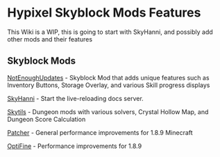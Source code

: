 # Hypixel Skyblock Mods Features

This Wiki is a WIP, this is going to start with SkyHanni, and possibly add other mods and their features

## Skyblock Mods

 [NotEnoughUpdates](https://github.com/NotEnoughUpdates/NotEnoughUpdates/releases) - Skyblock Mod that adds unique features such as Inventory Buttons, Storage Overlay, and various Skill progress displays

 [SkyHanni](https://github.com/hannibal002/SkyHanni/releases) - Start the live-reloading docs server.

 [Skytils](https://github.com/Skytils/SkytilsMod/releases) - Dungeon mods with various solvers, Crystal Hollow Map, and Dungeon Score Calculation

 [Patcher](https://www.sk1er.club/mods/patcher/) - General performance improvements for 1.8.9 Minecraft

 [OptiFine](https://optifine.net/adloadx?f=preview_OptiFine_1.8.9_HD_U_M6_pre2.jar) - Performance improvements for 1.8.9


